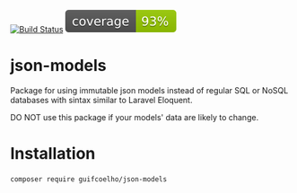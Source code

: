 [![Build Status](https://travis-ci.com/guifcoelho/json-models.svg?branch=master)](https://travis-ci.com/guifcoelho/json-models)
![Code Coverage Status](tests/report/coverage.svg)


# json-models

Package for using immutable json models instead of regular SQL or NoSQL databases with sintax similar to Laravel Eloquent.

DO NOT use this package if your models' data are likely to change.

# Installation

`composer require guifcoelho/json-models`
